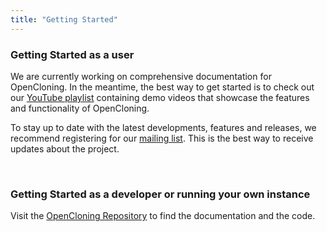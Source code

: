 ```yaml
---
title: "Getting Started"
---
```


### Getting Started as a user

We are currently working on comprehensive documentation for OpenCloning. In the meantime, the best way to get started is to check out our <a href="https://www.youtube.com/playlist?list=PLpv3x-ensLZkJToD2E6ejefADmHcUPYSJ" target="_blank">YouTube playlist</a> containing demo videos that showcase the features and functionality of OpenCloning.

To stay up to date with the latest developments, features and releases, we recommend registering for our <a href="https://eepurl.com/h9-n71" target="_blank">mailing list</a>. This is the best way to receive updates about the project.

<br />

### Getting Started as a developer or running your own instance

Visit the [OpenCloning Repository](https://github.com/manulera/OpenCloning) to find the documentation and the code.
